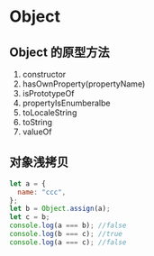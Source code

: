 # Object

## Object 的原型方法

1. constructor
2. hasOwnProperty(propertyName)
3. isPrototypeOf
4. propertyIsEnumberalbe
5. toLocaleString
6. toString
7. valueOf

## 对象浅拷贝

```js
let a = {
  name: "ccc",
};
let b = Object.assign(a);
let c = b;
console.log(a === b); //false
console.log(b === c); //true
console.log(a === c); //false
```
